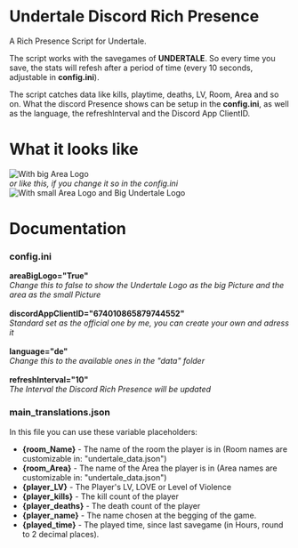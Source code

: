 # Undertale Discord Rich Presence
A Rich Presence Script for Undertale.

The script works with the savegames of **UNDERTALE**.
So every time you save, the stats will refesh after a period of time (every 10 seconds, adjustable in **config.ini**).

The script catches data like kills, playtime, deaths, LV, Room, Area and so on.
What the discord Presence shows can be setup in the **config.ini**, as well as the language, the refreshInterval and the Discord App ClientID.

# What it looks like #
![With big Area Logo](https://image.prntscr.com/image/EbN7iA1iTX_XohTgqYHQ1g.png)<br>
*or like this, if you change it so in the config.ini*
<br>
![With small Area Logo and Big Undertale Logo](https://image.prntscr.com/image/I6xIunX9TF6mkUPyUr33cQ.png)

# Documentation #
### config.ini ###
**areaBigLogo="True"**
<br>
*Change this to false to show the Undertale Logo as the big Picture and the area as the small Picture*
<br>
<br>
**discordAppClientID="674010865879744552"**
<br>
*Standard set as the official one by me, you can create your own and adress it*
<br>
<br>
**language="de"**
<br>
*Change this to the available ones in the "data" folder*
<br>
<br>
**refreshInterval="10"**
<br>
*The Interval the Discord Rich Presence will be updated*
<br>
### main_translations.json ###
In this file you can use these variable placeholders:
 - **{room_Name}** - The name of the room the player is in (Room names are customizable in: "undertale_data.json")
 - **{room_Area}** - The name of the Area the player is in (Area names are customizable in: "undertale_data.json")
 - **{player_LV}** - The Player's LV, LOVE or Level of Violence
 - **{player_kills}** - The kill count of the player
 - **{player_deaths}** - The death count of the player
 - **{player_name}** - The name chosen at the begging of the game.
 - **{played_time}** - The played time, since last savegame (in Hours, round to 2 decimal places).
